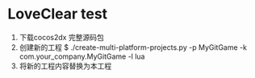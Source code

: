LoveClear test
=========

1. 下载cocos2dx 完整源码包
2. 创建新的工程
    $ ./create-multi-platform-projects.py -p MyGitGame -k com.your_company.MyGitGame -l lua
3. 将新的工程内容替换为本工程

